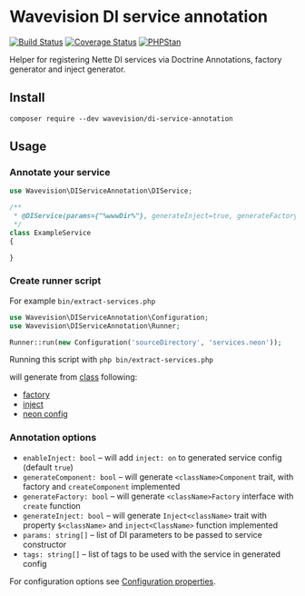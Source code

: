 # Wavevision DI service annotation

[![Build Status](https://travis-ci.org/wavevision/di-service-annotation.svg?branch=master)](https://travis-ci.org/wavevision/di-service-annotation)
[![Coverage Status](https://coveralls.io/repos/github/wavevision/di-service-annotation/badge.svg?branch=master)](https://coveralls.io/github/wavevision/di-service-annotation?branch=master)
[![PHPStan](https://img.shields.io/badge/style-level%20max-brightgreen.svg?label=phpstan)](https://github.com/phpstan/phpstan)

Helper for registering Nette DI services via Doctrine Annotations, factory generator and inject generator.

## Install
```
composer require --dev wavevision/di-service-annotation
```

## Usage

### Annotate your service

```php
use Wavevision\DIServiceAnnotation\DIService;

/**
 * @DIService(params={"%wwwDir%"}, generateInject=true, generateFactory=true)
 */
class ExampleService
{

}
```

### Create runner script

For example `bin/extract-services.php`

```php
use Wavevision\DIServiceAnnotation\Configuration;
use Wavevision\DIServiceAnnotation\Runner;

Runner::run(new Configuration('sourceDirectory', 'services.neon'));
```

Running this script with `php bin/extract-services.php`

will generate from [class](tests/DIServiceAnnotationTests/Services/Nested/ExampleService.php) following:
- [factory](tests/DIServiceAnnotationTests/expected/Services/Nested/ExampleServiceFactory.php)
- [inject](tests/DIServiceAnnotationTests/expected/Services/Nested/InjectExampleServiceFactory.php) 
- [neon config](tests/DIServiceAnnotationTests/expected/nested.neon#L5)

### Annotation options

- `enableInject: bool` – will add `inject: on` to generated service config (default `true`)
- `generateComponent: bool` – will generate `<className>Component` trait, with factory and `createComponent` implemented
- `generateFactory: bool` – will generate `<className>Factory` interface with `create` function
- `generateInject: bool` – will generate `Inject<className>` trait with property `$<className>` and `inject<ClassName>` function implemented
- `params: string[]` – list of DI parameters to be passed to service constructor
- `tags: string[]` – list of tags to be used with the service in generated config

For configuration options see [Configuration properties](src/DIServiceAnnotation/Configuration.php#L7).
